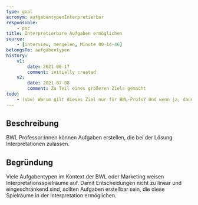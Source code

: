```yaml
---
type: goal
acronym: aufgabentypenInterpretierbar
responsible: 
    - psc
title: Interpretierbare Aufgaben ermöglichen
source:
    - [interview, mengelen, Minute 00-14-46]
belongsTo: aufgabentypen
history:
    v1:
        date: 2021-06-17
        comment: initially created
    v2:
        date: 2021-07-08
        comment: Zu Teil eines größeren Ziels gemacht
todo: 
    - (sbe) Warum gilt dieses Ziel nur für BWL-Profs? Und wenn ja, dann sollte das im Titel reflektiert sein.
---
```


## Beschreibung

BWL Professor:innen können Aufgaben erstellen, die bei der Lösung Interpretationen zulassen.

## Begründung

Viele Aufgabentypen im Kontext der BWL oder Marketing weisen Interpretationsspielräume auf. Damit Entscheidungen nicht zu linear und eingeschränkend sind, sollten Aufgaben erstellbar sein, die diese Spielräume in der Interpretation ermöglichen.
